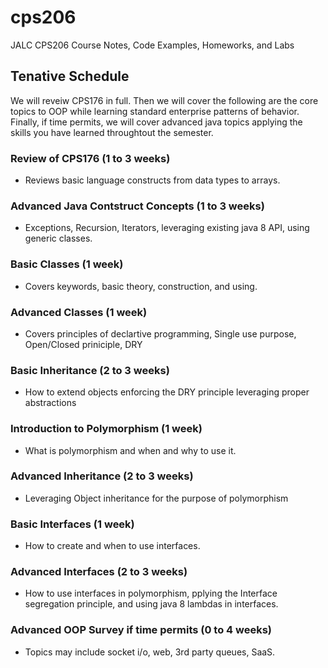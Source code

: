 # cps206
JALC CPS206 Course Notes, Code Examples, Homeworks, and Labs

## Tenative Schedule
We will reveiw CPS176 in full. Then we will cover the following are the core topics to OOP while learning standard enterprise patterns of behavior. Finally, if time permits, we will cover advanced java topics applying the skills you have learned throughtout the semester.

### Review of CPS176 (1 to 3 weeks)
* Reviews basic language constructs from data types to arrays.

### Advanced Java Contstruct Concepts (1 to 3 weeks)
* Exceptions, Recursion, Iterators, leveraging existing java 8 API, using generic classes.

### Basic Classes (1 week)
* Covers keywords, basic theory, construction, and using. 

### Advanced Classes (1 week)
* Covers principles of declartive programming, Single use purpose, Open/Closed priniciple, DRY

### Basic Inheritance (2 to 3 weeks)
* How to extend objects enforcing the DRY principle leveraging proper abstractions

### Introduction to Polymorphism (1 week)
* What is polymorphism and when and why to use it.

### Advanced Inheritance (2 to 3 weeks)
* Leveraging Object inheritance for the purpose of polymorphism

### Basic Interfaces (1 week)
* How to create and when to use interfaces.

### Advanced Interfaces (2 to 3 weeks)
* How to use interfaces in polymorphism, pplying the Interface segregation principle, and using java 8 lambdas in interfaces. 

### Advanced OOP Survey if time permits (0 to 4 weeks)
* Topics may include socket i/o, web, 3rd party queues, SaaS.
